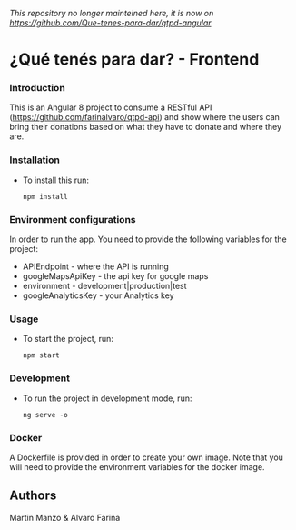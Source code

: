 _This repository no longer mainteined here, it is now on https://github.com/Que-tenes-para-dar/qtpd-angular_


# ¿Qué tenés para dar? - Frontend

### Introduction
This is an Angular 8 project to consume a RESTful API (https://github.com/farinalvaro/qtpd-api) and show where the users can bring their donations based on what they have to donate and where they are.

### Installation

- To install this run:
    ```
    npm install
    ```

### Environment configurations
In order to run the app. You need to provide the following variables for the project:

- APIEndpoint - where the API is running
- googleMapsApiKey - the api key for google maps
- environment - development|production|test
- googleAnalyticsKey - your Analytics key

### Usage
- To start the project, run:
    ```
    npm start
    ```

### Development

- To run the project in development mode, run:
    ```
    ng serve -o
    ```

### Docker
A Dockerfile is provided in order to create your own image. Note that you will need to provide the environment variables for the docker image.

## Authors
Martin Manzo & Alvaro Farina
